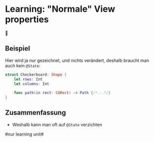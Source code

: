# Learning: "Normale" View properties
🧠

## Beispiel

Hier wird ja nur gezeichnet, und nichts verändert, deshalb braucht man auch kein `@State`:

```swift
struct Checkerboard: Shape {
    let rows: Int
    let columns: Int
    
	func path(in rect: CGRect) -> Path {/*...*/}
}
```

## Zusammenfassung
- Weshalb kann man oft auf `@State` verzichten


#nur learning unit#